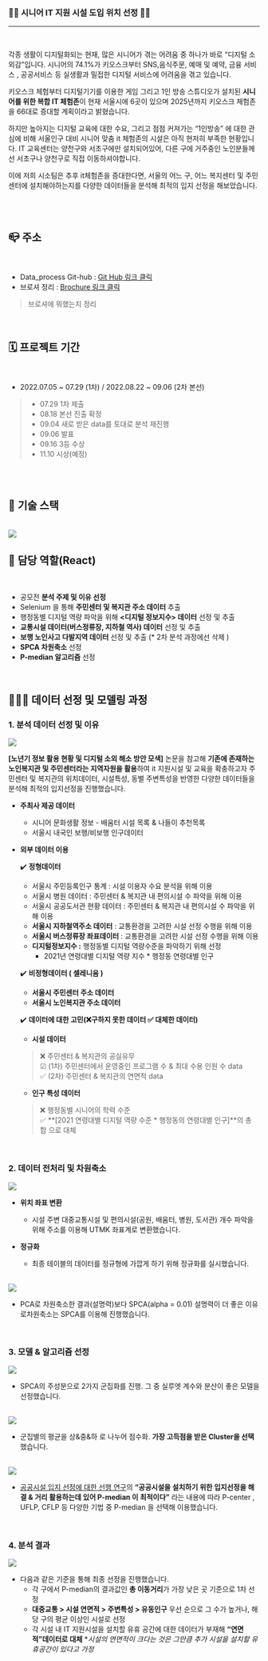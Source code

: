 <!-- #🥇 Location Selection of IT Facility for Seniors -->



### 👩‍🎓 시니어 IT 지원 시설 도입 위치 선정 👨‍🎓
***

<br/>

각종 생활이 디지털화되는 현재, 많은 시니어가 겪는 어려움 중 하나가 바로 “디지털 소외감”입니다. 시니어의 74.1%가 키오스크부터 SNS,음식주문, 예매 및 예약, 금융 서비스 , 공공서비스 등 실생활과 밀접한 디지털 서비스에 어려움을 겪고 있습니다. 

키오스크 체험부터 디지털기기를 이용한 게임 그리고 1인 방송 스튜디오가 설치된 **시니어를 위한 복합 IT 체험존**이 현재 서울시에 6곳이 있으며 2025년까지 키오스크 체험존을 66대로 증대할 계획이라고 밝혔습니다.

하지만 높아지는 디지털 교육에 대한 수요, 그리고 점점 커져가는 “1인방송” 에 대한 관심에 비해 서울인구 대비 시니어 맞춤 it 체험존의 시설은 아직 현저히 부족한 현황입니다. IT 교육센터는 양천구와 서초구에만 설치되어있어, 다른 구에 거주중인 노인분들께선 서초구나 양천구로 직접 이동하셔야합니다. 

이에 저희 시소팀은 추후 it체험존을 증대한다면, 서울의 어느 구, 어느 복지센터 및 주민센터에 설치해야하는지를 다양한 데이터들을 분석해 최적의 입지 선정을 해보았습니다.

<br/>
<br/>

## 📪 주소
<br/>

- Data_process Git-hub : [Git Hub 링크 클릭](https://github.com/jennywoon/HomeComingDay.git)
- 브로셔 정리 : [Brochure 링크 클릭](https://neon-hub-f15.notion.site/Homecoming-Day-ef7d1c50568e4adc9ae05af11159197d)
> 브로셔에 뭐했는지 정리 
<br/>


## 🗓 프로젝트 기간 

<br/>

- 2022.07.05 ~ 07.29 (1차) / 2022.08.22 ~ 09.06 (2차 본선) 
> - 07.29 1차 제출 
> - 08.18 본선 진출 확정
> - 09.04 새로 받은 data를 토대로 분석 재진행
> - 09.06 발표 
> - 09.16 3등 수상 
> - 11.10 시상(예정)

<br/>
<br/>

## 🔔 기술 스택  

<br/>

<img src="https://s3.us-west-2.amazonaws.com/secure.notion-static.com/4ed30666-82d8-4ef7-b859-870e6f12de8a/Untitled.png?X-Amz-Algorithm=AWS4-HMAC-SHA256&X-Amz-Content-Sha256=UNSIGNED-PAYLOAD&X-Amz-Credential=AKIAT73L2G45EIPT3X45%2F20221104%2Fus-west-2%2Fs3%2Faws4_request&X-Amz-Date=20221104T062328Z&X-Amz-Expires=86400&X-Amz-Signature=d9ca404bd0b60623358e8180a0642e9be1ad3a77bb304400d1c0fc0df4e4c897&X-Amz-SignedHeaders=host&response-content-disposition=filename%3D%22Untitled.png%22&x-id=GetObject">

<br/>

## 🙆 담당 역할(React)
<br/>

- 공모전 **분석 주제 및 이유 선정**
- Selenium 을 통해 **주민센터 및 복지관 주소 데이터** 추출
- 행정동별 디지털 역량 파악을 위해 **<디지털 정보지수> 데이터** 선정 및 추출
- **교통시설 데이터(버스정류장, 지하철 역사) 데이터** 선정 및 추출
- **보행 노인사고 다발지역 데이터** 선정 및 추출 (* 2차 분석 과정에선 삭제 )
- **SPCA 차원축소** 선정
- **P-median 알고리즘** 선정

<br/>


## 👩🏻‍💻 데이터 선정 및 모델링 과정

### 1. 분석 데이터 선정 및 이유

<img src="https://s3.us-west-2.amazonaws.com/secure.notion-static.com/8de73dfd-77c3-41dc-9e9d-75b13fb93264/Untitled.png?X-Amz-Algorithm=AWS4-HMAC-SHA256&X-Amz-Content-Sha256=UNSIGNED-PAYLOAD&X-Amz-Credential=AKIAT73L2G45EIPT3X45%2F20221104%2Fus-west-2%2Fs3%2Faws4_request&X-Amz-Date=20221104T080939Z&X-Amz-Expires=86400&X-Amz-Signature=fa07e4e28e1d7c808cded7f9da82933f8be030d64ad6c3375908530456ab1705&X-Amz-SignedHeaders=host&response-content-disposition=filename%3D%22Untitled.png%22&x-id=GetObject">

**[노년기 정보 활용 현황 및 디지털 소외 해소 방안 모색]** 논문을 참고해 **기존에 존재하는 노인복지관 및 주민센터라는 지역자원을 활용**하여 it 지원시설 및 교육을 확충하고자 주민센터 및 복지관의 위치데이터, 시설특성, 동별 주변특성을 반영한 다양한 데이터들을 분석해 최적의 입지선정을 진행했습니다.

- **주최사 제공 데이터**
    - 시니어 문화생활 정보 - 배움터 시설 목록 & 나들이 추천목록
    - 서울시 내국인 보행/비보행 인구데이터
    
- **외부 데이터 이용**
    
    ✔️ **정형데이터** 
    
    - 서울시 주민등록인구 통계 : 시설 이용자 수요 분석을 위해 이용
    - 서울시 병원 데이터 : 주민센터 & 복지관 내 편의시설 수 파악을 위해 이용
    - 서울시 공공도서관 현황 데이터 : 주민센터 & 복지관 내 편의시설 수 파악을 위해 이용
    - **서울시 지하철역주소 데이터** : 교통환경을 고려한 시설 선정 수행을 위해 이용
    - **서울시 버스정류장 좌표데이터** : 교통환경을 고려한 시설 선정 수행을 위해 이용
    - **디지털정보지수 :** 행정동별 디지털 역량수준을 파악하기 위해 선정
        - 2021년 연령대별 디지털 역량 지수 * 행정동 연령대별 인구
        
    
    ✔️ **비정형데이터 ( 셀레니움 )**
    
    - **서울시 주민센터 주소 데이터**
    - **서울시 노인복지관 주소 데이터**
    
    ✔️ **데이터에 대한 고민(❌구하지 못한 데이터 ✅ 대체한 데이터)**
    
    - **시설 데이터**
    > ❌ 주민센터 & 복지관의 공실유무   
    > ☑ (1차) 주민센터에서 운영중인 프로그램 수 & 최대 수용 인원 수 data     
    > ✅ (2차) 주민센터 & 복지관의 연면적 data  
      
    - **인구 특성 데이터**
    > ❌ 행정동별 시니어의 학력 수준   
    > ✅ **[2021 연령대별 디지털 역량 수준 * 행정동의 연령대별 인구]**의 총 합 으로 대체 


<br/>

### 2. 데이터 전처리 및 차원축소

<img src="https://s3.us-west-2.amazonaws.com/secure.notion-static.com/97c4d25c-8f1c-4720-a174-da8b09e832f6/Untitled.png?X-Amz-Algorithm=AWS4-HMAC-SHA256&X-Amz-Content-Sha256=UNSIGNED-PAYLOAD&X-Amz-Credential=AKIAT73L2G45EIPT3X45%2F20221104%2Fus-west-2%2Fs3%2Faws4_request&X-Amz-Date=20221104T080826Z&X-Amz-Expires=86400&X-Amz-Signature=8886640f3297008330de910105a50f50d171fef9995d9691960d5f901f860b98&X-Amz-SignedHeaders=host&response-content-disposition=filename%3D%22Untitled.png%22&x-id=GetObject">

- **위치 좌표 변환**
    - 시설 주변 대중교통시설 및 편의시설(공원, 배움터, 병원, 도서관) 개수 파악을 위해 주소를 이용해 UTMK 좌표계로 변환했습니다. 
    
- **정규화**
    - 최종 테이블의 데이터를 정규형에 가깝게 하기 위해 정규화를 실시했습니다.

<br/>

<img src="https://s3.us-west-2.amazonaws.com/secure.notion-static.com/c9e27535-5c4d-4f93-bed3-04a001379514/Untitled.png?X-Amz-Algorithm=AWS4-HMAC-SHA256&X-Amz-Content-Sha256=UNSIGNED-PAYLOAD&X-Amz-Credential=AKIAT73L2G45EIPT3X45%2F20221104%2Fus-west-2%2Fs3%2Faws4_request&X-Amz-Date=20221104T081035Z&X-Amz-Expires=86400&X-Amz-Signature=b2921779ee3ac2b37caa770df9cc67ba92a716444978fcba9960b088c91c891b&X-Amz-SignedHeaders=host&response-content-disposition=filename%3D%22Untitled.png%22&x-id=GetObject">

- PCA로 차원축소한 결과(설명력)보다 SPCA(alpha = 0.01) 설명력이 더 좋은 이유로차원축소는 SPCA를 이용해 진행했습니다.

<br/>

### 3. 모델 & 알고리즘 선정

<img src="https://s3.us-west-2.amazonaws.com/secure.notion-static.com/93ca97bb-25c7-49a9-8b78-fa4af64ebbb2/Untitled.png?X-Amz-Algorithm=AWS4-HMAC-SHA256&X-Amz-Content-Sha256=UNSIGNED-PAYLOAD&X-Amz-Credential=AKIAT73L2G45EIPT3X45%2F20221104%2Fus-west-2%2Fs3%2Faws4_request&X-Amz-Date=20221104T081039Z&X-Amz-Expires=86400&X-Amz-Signature=ad2c97a24df2bf7b53938098cd22a549e53cc8fddcf6a91bbe7a847bd1e3cb7f&X-Amz-SignedHeaders=host&response-content-disposition=filename%3D%22Untitled.png%22&x-id=GetObject">

- SPCA의 주성분으로 2가지 군집화를 진행. 그 중 실루엣 계수와 분산이 좋은 모델을 선정했습니다.
<br/>

<img src="https://s3.us-west-2.amazonaws.com/secure.notion-static.com/a2e121b5-274a-4ef3-8bdc-ef65d1de6954/Untitled.png?X-Amz-Algorithm=AWS4-HMAC-SHA256&X-Amz-Content-Sha256=UNSIGNED-PAYLOAD&X-Amz-Credential=AKIAT73L2G45EIPT3X45%2F20221104%2Fus-west-2%2Fs3%2Faws4_request&X-Amz-Date=20221104T081140Z&X-Amz-Expires=86400&X-Amz-Signature=6119f042aae89447fcd894894817ae99d169e4a87622237b1e41e93276812f69&X-Amz-SignedHeaders=host&response-content-disposition=filename%3D%22Untitled.png%22&x-id=GetObject">

- 군집별의 평균을 상&중&하 로 나누어 점수화. **가장 고득점을 받은 Cluster을 선택**했습니다.
<br/>

<img src="https://s3.us-west-2.amazonaws.com/secure.notion-static.com/3ec53267-9614-45bd-8a13-760820218cb7/Untitled.png?X-Amz-Algorithm=AWS4-HMAC-SHA256&X-Amz-Content-Sha256=UNSIGNED-PAYLOAD&X-Amz-Credential=AKIAT73L2G45EIPT3X45%2F20221104%2Fus-west-2%2Fs3%2Faws4_request&X-Amz-Date=20221104T081204Z&X-Amz-Expires=86400&X-Amz-Signature=adf2a9669d020ded3479fd74f32915afa6c06a3bf51414e90adf7a24202b4486&X-Amz-SignedHeaders=host&response-content-disposition=filename%3D%22Untitled.png%22&x-id=GetObject">

- [공공시설 입지 선정에 대한 선행 연구](2013)의 **“공공시설을 설치하기 위한 입지선정을 해결 & 거리 활용하는데 있어 P-median 이 최적이다”** 라는 내용에 따라 P-center , UFLP, CFLP 등 다양한 기법 중 P-median 을 선택해 이용했습니다.

<br/>

### 4. 분석 결과

<img src="https://s3.us-west-2.amazonaws.com/secure.notion-static.com/93702baa-5a39-485e-8f64-8f02973548aa/Untitled.png?X-Amz-Algorithm=AWS4-HMAC-SHA256&X-Amz-Content-Sha256=UNSIGNED-PAYLOAD&X-Amz-Credential=AKIAT73L2G45EIPT3X45%2F20221104%2Fus-west-2%2Fs3%2Faws4_request&X-Amz-Date=20221104T081526Z&X-Amz-Expires=86400&X-Amz-Signature=c67b30441108dbd816b4e30a89cbfe027928af18ad4cc119f8db4120c2ed9f45&X-Amz-SignedHeaders=host&response-content-disposition=filename%3D%22Untitled.png%22&x-id=GetObject">

- 다음과 같은 기준을 통해 최종 선정을 진행했습니다.
    - 각 구에서 P-median의 결과값인 **총 이동거리**가 가장 낮은 곳 기준으로 1차 선정
    - **대중교통 > 시설 연면적 > 주변특성 > 유동인구** 우선 순으로 그 수가 높거나, 해당 구의 평균 이상인 시설로 선정
    - 각 시설 내 IT 지원시설을 설치할 유휴 공간에 대한 데이터가 부재해 **“연면적”데이터로 대체** **시설의 연면적이 크다는 것은 그만큼 추가 시설을 설치할 유휴공간이 있다고 가정*
